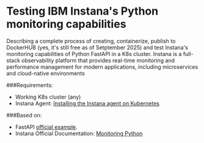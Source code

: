 # Testing IBM Instana's Python monitoring capabilities

Describing a complete process of creating, containerize, publish to DockerHUB (yes, it's still free as of Setptember 2025) and test Instana's monitoring capabilities of Python FastAPI in a K8s cluster.
Instana is a full-stack observability platform that provides real-time monitoring and performance management for modern applications, including microservices and cloud-native environments

###Requirements:
- Working K8s cluster (any)
- Instana Agent: [Installing the Instana agent on Kubernetes](https://www.ibm.com/docs/en/instana-observability/latest?topic=agents-installing-kubernetes)

###Based on: 
- FastAPI [official example](https://fastapi.tiangolo.com/#example).
- Instana Official Documentation: [Monitoring Python](https://www.ibm.com/docs/en/instana-observability/latest?topic=technologies-monitoring-python)

